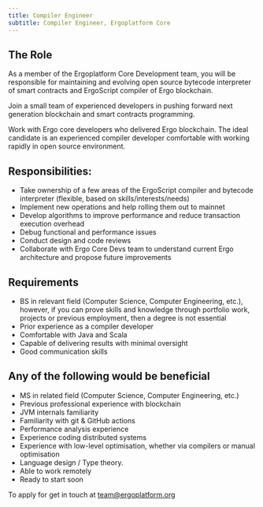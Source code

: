```yaml
---
title: Compiler Engineer
subtitle: Compiler Engineer, Ergoplatform Core
---
```

## The Role

As a member of the Ergoplatform Core Development team, you will be responsible for
maintaining and evolving open source bytecode interpreter of smart contracts and
ErgoScript compiler of Ergo blockchain.

Join a small team of experienced developers in pushing forward next generation blockchain
and smart contracts programming.

Work with Ergo core developers who delivered Ergo blockchain. The ideal candidate is an
experienced compiler developer comfortable with working rapidly in open source
environment.  

## Responsibilities:

* Take ownership of a few areas of the ErgoScript compiler and bytecode interpreter
  (flexible, based on skills/interests/needs)
* Implement new operations and help rolling them out to mainnet
* Develop algorithms to improve performance and reduce transaction execution overhead
* Debug functional and performance issues 
* Conduct design and code reviews
* Collaborate with Ergo Core Devs team to understand current Ergo architecture and
  propose future improvements  

## Requirements

* BS in relevant field (Computer Science, Computer Engineering, etc.), however, if you
  can prove skills and knowledge through portfolio work, projects or previous employment,
  then a degree is not essential
* Prior experience as a compiler developer
* Comfortable with Java and Scala
* Capable of delivering results with minimal oversight
* Good communication skills

## Any of the following would be beneficial

* MS in related field (Computer Science, Computer Engineering, etc.)
* Previous professional experience with blockchain
* JVM internals familiarity
* Familiarity with git & GitHub actions 
* Performance analysis experience
* Experience coding distributed systems 
* Experience with low-level optimisation, whether via compilers or manual optimisation
* Language design / Type theory.
* Able to work remotely 
* Ready to start soon

To apply for get in touch at [team@ergoplatform.org](mailto:team@ergoplatform.org)